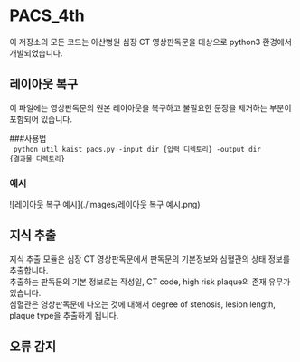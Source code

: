 # PACS_4th

이 저장소의 모든 코드는 아산병원 심장 CT 영상판독문을 대상으로 python3 환경에서 개발되었습니다.
## 레이아웃 복구  
이 파일에는 영상판독문의 원본 레이아웃을 복구하고 불필요한 문장을 제거하는 부분이 포함되어 있습니다.  


###사용법  
<code>
python util_kaist_pacs.py -input_dir {입력 디렉토리} -output_dir {결과물 디렉토리}
</code>  

### 예시
![레이아웃 복구 예시](./images/레이아웃 복구 예시.png)
 
## 지식 추출
지식 추출 모듈은 심장 CT 영상판독문에서 판독문의 기본정보와 심혈관의 상태 정보를 추출합니다.  
추출하는 판독문의 기본 정보로는 작성일, CT code, high risk plaque의 존재 유무가 있습니다.  
심혈관은 영상판독문에 나오는 것에 대해서 degree of stenosis, lesion length, plaque type을 추출하게 됩니다.

 

## 오류 감지